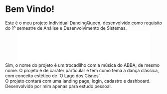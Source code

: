# Bem Vindo!



<div>
 Este é o meu projeto Individual DancingQueen, desenvolvido como requisito do 1º semestre de Análise e Desenvolvimento de Sistemas.
</div>

<div align="center"> 
<img height="100px"; src="public/assets/logoBranco.png" alt="Minha Imagem">
</div>


<div>
  Sim, o nome do projeto é um trocadilho com a música do ABBA, de mesmo nome. O projeto é de caráter particular e tem como tema a dança clássica, com conceito estético de 'O Lago dos Cisnes'. 
</div>

<div> 
  O projeto contará com uma landing page, login, cadastro e dashboard. Desenvolvido por mim apenas para estudo pessoal.
</div>


[def]: ublic/assets/logoBranco.pn